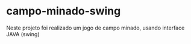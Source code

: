 # campo-minado-swing
Neste projeto foi realizado um jogo de campo minado, usando interface JAVA (swing)
